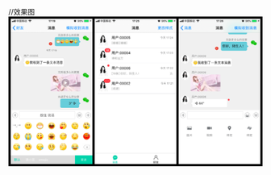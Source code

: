 //效果图
![Image text](https://github.com/wangzhaomeng/LLChat/blob/master/LLChat/Preview/preview.png?raw=true)


